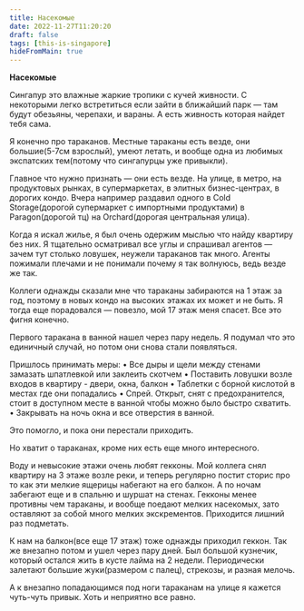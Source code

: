 ```yaml
---
title: Насекомые 
date: 2022-11-27T11:20:20
draft: false
tags: [this-is-singapore]
hideFromMain: true
---
```

**Насекомые**

Сингапур это влажные жаркие тропики с кучей живности. С некоторыми легко встретиться если зайти в ближайший парк — там будут обезьяны, черепахи, и вараны. А есть живность которая найдет тебя сама.

Я конечно про тараканов. Местные тараканы есть везде, они большие(5-7см взрослый), умеют летать, и вообще одна из любимых экспатских тем(потому что сингапурцы уже привыкли).

Главное что нужно признать — они есть везде. На улице, в метро, на продуктовых рынках, в супермаркетах, в элитных бизнес-центрах, в дорогих кондо. Вчера например раздавил одного в Cold Storage(дорогой супермаркет с импортными продуктами) в Paragon(дорогой тц) на Orchard(дорогая центральная улица). 

Когда я искал жилье, я был очень одержим мыслью что найду квартиру без них. Я тщательно осматривал все углы и спрашивал агентов — зачем тут столько ловушек, неужели тараканов так много. Агенты пожимали плечами и не понимали почему я так волнуюсь, ведь везде же так.

Коллеги однажды сказали мне что тараканы забираются на 1 этаж за год, поэтому в новых кондо на высоких этажах их может и не быть. Я тогда еще порадовался — повезло, мой 17 этаж меня спасет. Все это фигня конечно. 

Первого таракана в ванной нашел через пару недель. Я подумал что это единичный случай, но потом они снова стали появляться.

Пришлось принимать меры:
• Все дыры и щели между стенами замазать шпатлевкой или заклеить скотчем
• Поставить ловушки возле входов в квартиру - двери, окна, балкон
• Таблетки с борной кислотой в местах где они попадались
• Спрей. Открыт, снят с предохранителся, стоит в доступном месте в ванной чтобы можно было быстро схватить.
• Закрывать на ночь окна и все отверстия в ванной. 

Это помогло, и пока они перестали приходить. 

Но хватит о тараканах, кроме них есть еще много интересного.

Воду и невысокие этажи очень любят гекконы. Мой коллега снял квартиру на 3 этаже возле реки, и теперь регулярно постит сторис про то как эти мелкие ящерицы набегают на его балкон. А по ночам забегают еще и в спальню и шуршат на стенах. Гекконы менее противны чем тараканы, и вообще поедают мелких насекомых, зато оставляют за собой много мелких экскрементов. Приходится лишний раз подметать.

К нам на балкон(все еще 17 этаж) тоже однажды приходил геккон. Так же внезапно потом и ушел через пару дней. Был большой кузнечик, который остался жить в кусте лайма на 2 недели. Периодически залетают большие жуки(размером с палец), стрекозы, и разная мелочь.

А к внезапно попадающимся под ноги тараканам на улице я кажется чуть-чуть привык. Хоть и неприятно все равно.
